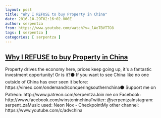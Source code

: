 ```yaml
---
layout: post
title: "Why I REFUSE to buy Property in China"
date: 2016-10-29T02:16:02.000Z
author: serpentza
from: https://www.youtube.com/watch?v=_lAoTBVTTO8
tags: [ serpentza ]
categories: [ serpentza ]
---
```

<!--1477707362000-->
[Why I REFUSE to buy Property in China](https://www.youtube.com/watch?v=_lAoTBVTTO8)
------

<div>
Property drives the economy here, prices keep going up, it's a fantastic investment opportunity! Or is it?⚫ If you want to see China like no one outside of China has ever seen it before: https://vimeo.com/ondemand/conqueringsouthernchina⚫ Support me on Patreon: http://www.patreon.com/serpentzaJoin me on Facebook: http://www.facebook.com/winstoninchinaTwitter: @serpentzaInstagram: serpent_zaMusic used: Neon Nox - CheckpointMy other channel: https://www.youtube.com/c/advchina
</div>
